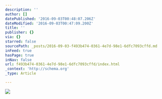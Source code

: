 ```yaml
---
description: ''
author: []
datePublished: '2016-09-03T00:48:07.206Z'
dateModified: '2016-09-03T00:47:09.200Z'
title: ''
publisher: {}
via: {}
starred: false
sourcePath: _posts/2016-09-03-f493b474-0361-4e7d-98e1-6dfc7093cffd.md
inFeed: true
hasPage: true
inNav: false
url: f493b474-0361-4e7d-98e1-6dfc7093cffd/index.html
_context: 'http://schema.org'
_type: Article

---
```

![](https://the-grid-user-content.s3-us-west-2.amazonaws.com/c36261ae-fedf-4087-9b8c-fe3a004ed99f.jpg)